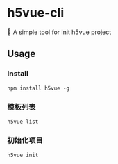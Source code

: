 # h5vue-cli

🔨 A simple tool for init h5vue project

## Usage

### Install

```shell
npm install h5vue -g
```

### 模板列表
```shell
h5vue list
```

### 初始化项目
```shell
h5vue init
```
